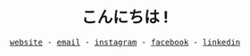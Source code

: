<div align="center">
  <h1>こんにちは !</h1>
  <samp>
    <a href="https://ekel.dev" target="blank" rel="noopener noreferrer">website</a> -  
    <a href="mailto:halo@ekel.dev" target="blank" rel="noopener noreferrer">email</a> - 
    <a href="https://instagram.com/ekel.tsx" rel="noopener noreferrer">instagram</a> -
    <a href="https://facebook.com/kelgfx" rel="noopener noreferrer">facebook</a> - 
    <a href="https://www.linkedin.com/in/haikel/" rel="noopener noreferrer">linkedin</a>
  </samp>
</div>
